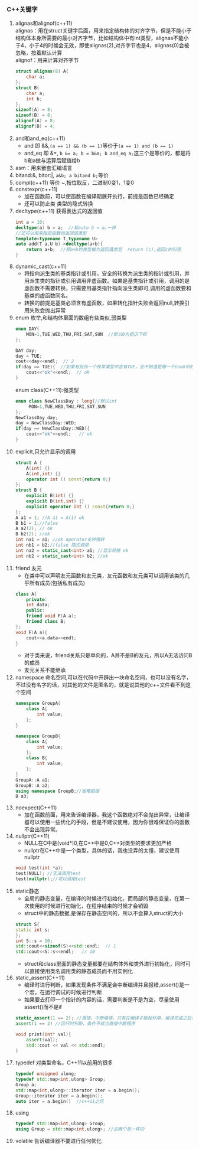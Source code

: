 ### C++关键字  
1. alignas和alignof(c++11)  
    alignas：用在struct关键字后面，用来指定结构体的对齐字节，但是不能小于结构体本身所需要的最小对齐字节，比如结构体中有int类型，alignas不能小于4，小于4的时候会无效，即使alignas(2),对齐字节也是4，alignas(0)会被忽略，按着默认计算    
    alignof：用来计算对齐字节  
    ```C++
    struct alignas(8) A{
        char a;
    };
    struct B{
        char a;
        int b;
    };
    sizeof(A) = 8;
    sizeof(B) = 8;
    alignof(A) = 8;
    alignof(B) = 4;
    ```    
2. and和and_eq(c++11)
    * and 即 &&,```(a == 1) && (b == 1)```等价于```(a == 1) and (b == 1)```  
    * and_eq 即 &=, ```b &= a; b = b&a; b and_eq a;```这三个是等价的，都是将b和a做与运算后赋值给b  
3. asm：用来嵌套汇编语言       
5. bitand:&, bitor:|, ```a&b; a bitand b;```等价  
6. compl(c++11) 等价 ~,按位取反，二进制0变1，1变0  
7. constexpr(c++11) 
    * 加在函数前，可以使函数在编译期展开执行，前提是函数已经确定     
    * 还可以防止类 类型的隐式转换
8. decltype(c++11) 获得表达式的返回值  
    ```C++
    int a = 10;
    decltype(a) b = a;  //和auto b = a;一样
    //还可以用来指定函数的返回值类型  
    template<typename T,typename U>
    auto add(T a,U b)->decltype(a+b){
        return a+b;  //把a+b的类型做为返回值类型  return (c),返回c的引用
    }
    ```
9. dynamic_cast(c++11) 
    * 将指向派生类的基类指针或引用，安全的转换为派生类的指针或引用，并用派生类的指针或引用调用非虚函数。如果是基类指针或引用，调用的是虚函数不需要转换，只需要用基类指针指向派生类即可,调用的虚函数要和基类的虚函数同名。  
    * 转换的前提是基类必须含有虚函数，如果转化指针失败会返回null,转换引用失败会抛出异常  
10. enum 枚举,和结构体里面的数组有些类似,弱类型   
    ```C++
    enum DAY{
        MON=1,TUE,WED,THU,FRI,SAT,SUN  //默认0为初识下标
    };

    DAY day;
    day = TUE;
    cout<<day<<endl;  // 2
    if(day == TUE){  //如果有另外一个枚举类型中含有TUE，会不知道是哪一个enum中的
        cout<<"ok"<<endl;  // ok
    }
    ```  
    enum class(C++11):强类型  
    ```C++
    enum class NewClassDay : long{//默认int
         MON=1,TUE,WED,THU,FRI,SAT,SUN 
    };
    NewClassDay day;
    day = NewClassDay::WED;
    if(day == NewClassDay::WED){
        cout<<"ok"<<endl;   // ok
    }
    ```
11. explicit,只允许显示的调用
    ```C++
    struct A {
        A(int) {}
        A(int,int) {}
        operator int () const{return 0;}
    };
    struct B {
        explicit B(int) {}
        explicit B(int,int) {}
        explicit operator int () const{return 0;}
    };
    A a1 = 1; //A a1 = A(1) ok
    B b1 = 1;//false
    A a2(2); // ok
    B b2(2); //ok
    int na1 = a1; //ok operator支持强转  
    int nb1 = b2;//false 隐式调用
    int na2 = static_cast<int> a1; //显示转换 ok
    int nb2 = static_cast<int> b2; //ok
    ```  
12. friend 友元
    * 在类中可以声明友元函数和友元类，友元函数和友元类可以调用该类的几乎所有成员(包括私有成员)
    ```C++
    class A{
        private:
        int data;
        public:
        friend void F(A a);
        friend class B;
    };
    void F(A a){
        cout<<a.data<<endl;
    }
    ```
    * 对于类来说，friend关系只是单向的，A并不是B的友元，所以A无法访问B的成员  
    * 友元关系不能继承  
13. namespace 命名空间,可以在代码中开辟出一块命名空间，也可以没有名字，不过没有名字的话，对其他的文件是匿名的，就是说其他的c++文件看不到这个空间    
    ```C++
    namespace GroupA{
        class A{
            int value;
        };
    }

    namespace GroupB{
        class A{
            int value;
        };
        class B{
            int value;
        };
    }
    GroupA::A a1;
    GroupB::A a2;
    using namespace GroupB;//省略前缀
    B a3; 
    ```  
13. noexpect(C++11)
    * 加在函数前面，用来告诉编译器，我这个函数绝对不会抛出异常，让编译器可以使用一些优化的手段，但是不建议使用，因为你很难保证你的函数不会出现异常。  
14. nullptr(C++11)  
    * NULL在C中是(void*)0,在C++中是0,C++对类型的要求更加严格  
    * nullptr在C++中是一个类型，具体的话，我也没弄的太懂，建议使用nullptr
    ```C++
    void test(int *a);
    test(NULL); //无法调用test
    test(nullptr);//可以调用test
    ```
15. static静态  
    * 全局的静态变量，在编译的时候进行初始化，而局部的静态变量，在第一次使用的时候进行初始化，在程序结束的时候才会销毁  
    * struct中的静态数据,是保存在静态空间的，所以不会算入struct的大小  
    ```C++
    struct S{
    static int s;
    };
    int S::s = 10;
    std::cout<<sizeof(S)<<std::endl;  // 1 
    std::cout<<S::s<<endl;   // 10
    ```
    * struct和class里面的静态变量都要在结构体外和类外进行初始化，同时可以直接使用类名调用类的静态成员而不用实例化    
16. static_assert(C++11)  
    * 编译时进行判断，如果发现条件不满足会中断编译并且报错,assert()是一个宏，在运行调试的时候进行判断
    * 如果要去打印一个指针的内容的话，需要判断是不是为空，尽量使用assert()而不是if
    ```C++
    static_assert(1 == 2); //报错，中断编译，只有在编译才能起作用，编译完成之后会优化掉的
    assert(1 == 2) //运行时判断，条件不成立直接中断程序

    void print(int* val){
        assert(val);
        std::cout << val << std::endl;
    }
    ```
17. typedef 对类型命名，C++11以前用的很多  
    ```C++
    typedef unsigned ulong;
    typedef std::map<int,ulong> Group;
    Group a;
    std::map<int,ulong>::iterator iter = a.begin();
    Group::iterator iter = a.begin();
    auto iter = a.begin()  //c++11之后
    ``` 
18. using 
    ```C++
    typedef std::map<int,ulong> Group;
    using Group = std::map<int,ulong>; //这两个是一样的
    ```
19. volatile 告诉编译器不要进行任何优化  
